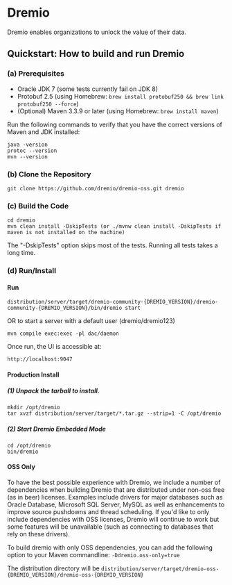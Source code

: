 # Dremio

Dremio enables organizations to unlock the value of their data.

## Quickstart: How to build and run Dremio

### (a) Prerequisites

* Oracle JDK 7 (some tests currently fail on JDK 8)
* Protobuf 2.5 (using Homebrew: `brew install protobuf250 && brew link protobuf250 --force`)
* (Optional) Maven 3.3.9 or later (using Homebrew: `brew install maven`)

Run the following commands to verify that you have the correct versions of Maven and JDK installed:

    java -version
    protoc --version
    mvn --version

### (b) Clone the Repository
    git clone https://github.com/dremio/dremio-oss.git dremio

### (c) Build the Code

    cd dremio
    mvn clean install -DskipTests (or ./mvnw clean install -DskipTests if maven is not installed on the machine)

The "-DskipTests" option skips most of the tests. Running all tests takes a long time.

### (d) Run/Install

#### Run

    distribution/server/target/dremio-community-{DREMIO_VERSION}/dremio-community-{DREMIO_VERSION}/bin/dremio start

OR to start a server with a default user (dremio/dremio123)

    mvn compile exec:exec -pl dac/daemon

Once run, the UI is accessible at:

    http://localhost:9047

#### Production Install

##### (1) Unpack the tarball to install.

    mkdir /opt/dremio
    tar xvzf distribution/server/target/*.tar.gz --strip=1 -C /opt/dremio

##### (2) Start Dremio Embedded Mode

    cd /opt/dremio
    bin/dremio

#### OSS Only

To have the best possible experience with Dremio, we include a number of dependencies when building Dremio that are distributed under non-oss free (as in beer) licenses. 
Examples include drivers for major databases such as Oracle Database, Microsoft SQL Server, MySQL as well as enhancements to improve source pushdowns and thread 
scheduling. If you'd like to only include dependencies with OSS licenses, Dremio will continue to work but some features will be unavailable (such as 
connecting to databases that rely on these drivers). 

To build dremio with only OSS dependencies, you can add the following option to your Maven commandline: `-Ddremio.oss-only=true`

The distribution directory will be `distribution/server/target/dremio-oss-{DREMIO_VERSION}/dremio-oss-{DREMIO_VERSION}`
